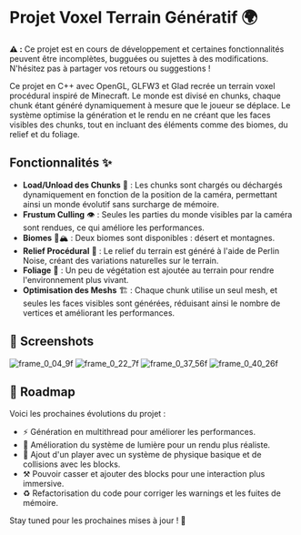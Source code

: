
# Projet Voxel Terrain Génératif 🌍

**⚠️ :** Ce projet est en cours de développement et certaines fonctionnalités peuvent être incomplètes, bugguées ou sujettes à des modifications. N'hésitez pas à partager vos retours ou suggestions !

Ce projet en C++ avec OpenGL, GLFW3 et Glad recrée un terrain voxel procédural inspiré de Minecraft. Le monde est divisé en chunks, chaque chunk étant généré dynamiquement à mesure que le joueur se déplace. Le système optimise la génération et le rendu en ne créant que les faces visibles des chunks, tout en incluant des éléments comme des biomes, du relief et du foliage.

## Fonctionnalités ✨

- **Load/Unload des Chunks** 🧩 : Les chunks sont chargés ou déchargés dynamiquement en fonction de la position de la caméra, permettant ainsi un monde évolutif sans surcharge de mémoire.
- **Frustum Culling** 👁️ : Seules les parties du monde visibles par la caméra sont rendues, ce qui améliore les performances.
- **Biomes** 🌵🏔️ : Deux biomes sont disponibles : désert et montagnes.
- **Relief Procédural** 🌄 : Le relief du terrain est généré à l'aide de Perlin Noise, créant des variations naturelles sur le terrain.
- **Foliage** 🌿 : Un peu de végétation est ajoutée au terrain pour rendre l'environnement plus vivant.
- **Optimisation des Meshs** 🏗️ : Chaque chunk utilise un seul mesh, et seules les faces visibles sont générées, réduisant ainsi le nombre de vertices et améliorant les performances.

## 📸 Screenshots  
![frame_0_04_9f](https://github.com/user-attachments/assets/9d9ea5e4-e45b-4940-9bb7-8a31441c4eda)
![frame_0_22_7f](https://github.com/user-attachments/assets/9fee71eb-dc6f-48ab-9cbc-1ff1f797d860)
![frame_0_37_56f](https://github.com/user-attachments/assets/6170b2e7-8dcf-4618-b8f9-201095abfc52)
![frame_0_40_26f](https://github.com/user-attachments/assets/1ecbd093-daa9-4c9a-8a3e-761cb7ae3cfa)

## 🔄 Roadmap

Voici les prochaines évolutions du projet :

- ⚡ Génération en multithread pour améliorer les performances.
- 🌟 Amélioration du système de lumière pour un rendu plus réaliste.
- 👤 Ajout d'un player avec un système de physique basique et de collisions avec les blocks.
- ⚒ Pouvoir casser et ajouter des blocks pour une interaction plus immersive.
- ♻️ Refactorisation du code pour corriger les warnings et les fuites de mémoire.

Stay tuned pour les prochaines mises à jour ! 🚀
